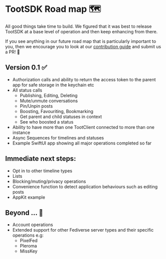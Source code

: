 # TootSDK Road map 🗺️

All good things take time to build.
We figured that it was best to release TootSDK at a base level of operation  and then keep enhancing from there.

If you see anything in our future road map that is particularly important to you, then we encourage you to look at our [contribution guide](./CONTRIBUTING.md) and submit us a PR! 🤝

## Version 0.1 ✅
- Authorization calls and ability to return the access token to the parent app for safe storage in the keychain etc
- All status calls
    - Publishing, Editing, Deleting
    - Mute/unmute conversations
    - Pin/Unpin posts
    - Boosting, Favouriting, Bookmarking
    - Get parent and child statuses in context
    - See who boosted a status
- Ability to have more than one TootClient connected to more than one instance
- Async Sequences for timelines and statuses
- Example SwiftUI app showing all major operations completed so far

## Immediate next steps:

- Opt in to other timeline types 
- Lists
- Blocking/muting/privacy operations
- Convenience function to detect application behaviours such as editing posts
- AppKit example

## Beyond ... 🔮
- Account operations
- Extended support for other Fediverse server types and their specific operations
    e.g:
    - PixelFed
    - Pleroma
    - MissKey
